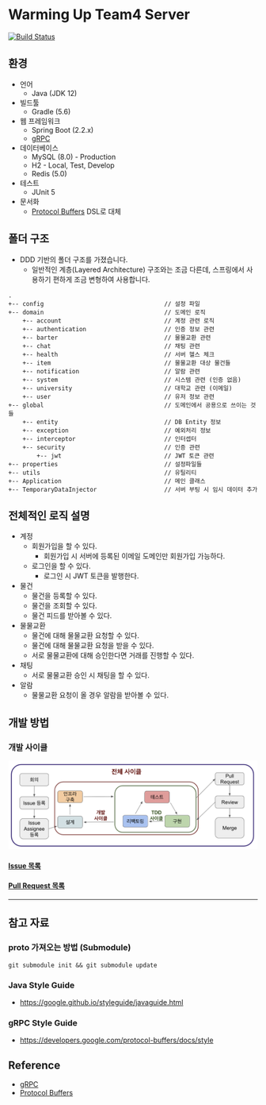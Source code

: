 # Warming Up Team4 Server 

[![Build Status](https://travis-ci.org/depromeet/warming-up-team4-server.svg?branch=develop)](https://travis-ci.org/depromeet/warming-up-team4-server)

## 환경
* 언어
    * Java (JDK 12)
* 빌드툴
    * Gradle (5.6)
* 웹 프레임워크
    * Spring Boot (2.2.x)
    * [gRPC](https://github.com/depromeet/warming-up-team4-server/wiki/gRPC%EB%9E%80%3F)
* 데이터베이스
    * MySQL (8.0) - Production 
    * H2 - Local, Test, Develop
    * Redis (5.0)
* 테스트
    * JUnit 5
* 문서화
    * [Protocol Buffers](https://github.com/depromeet/warming-up-team4-server/wiki/Protocol-Buffers%EB%9E%80%3F) DSL로 대체

## 폴더 구조
* DDD 기반의 폴더 구조를 가졌습니다.
    * 일반적인 계층(Layered Architecture) 구조와는 조금 다른데, 스프링에서 사용하기 편하게 조금 변형하여 사용합니다.
```
.
+-- config                                  // 설정 파일
+-- domain                                  // 도메인 로직
    +-- account                             // 계정 관련 로직
    +-- authentication                      // 인증 정보 관련
    +-- barter                              // 물물교환 관련
    +-- chat                                // 채팅 관련
    +-- health                              // 서버 헬스 체크 
    +-- item                                // 물물교환 대상 물건들
    +-- notification                        // 알람 관련
    +-- system                              // 시스템 관련 (인증 없음)
    +-- university                          // 대학교 관련 (이메일) 
    +-- user                                // 유저 정보 관련
+-- global                                  // 도메인에서 공용으로 쓰이는 것들
    +-- entity                              // DB Entity 정보
    +-- exception                           // 예외처리 정보
    +-- interceptor                         // 인터셉터
    +-- security                            // 인증 관련
        +-- jwt                             // JWT 토큰 관련
+-- properties                              // 설정파일들
+-- utils                                   // 유틸리티
+-- Application                             // 메인 클래스
+-- TemporaryDataInjector                   // 서버 부팅 시 임시 데이터 추가 
```

## 전체적인 로직 설명
* 계정
    * 회원가입을 할 수 있다.
        * 회원가입 시 서버에 등록된 이메일 도메인만 회원가입 가능하다.
    * 로그인을 할 수 있다.
        * 로그인 시 JWT 토큰을 발행한다.
* 물건
    * 물건을 등록할 수 있다.
    * 물건을 조회할 수 있다.
    * 물건 피드를 받아볼 수 있다.
* 물물교환
    * 물건에 대해 물물교환 요청할 수 있다.
    * 물건에 대해 물물교환 요청을 받을 수 있다.
    * 서로 물물교환에 대해 승인한다면 거래를 진행할 수 있다.
* 채팅
    * 서로 물물교환 승인 시 채팅을 할 수 있다.
* 알람
    * 물물교환 요청이 올 경우 알람을 받아볼 수 있다.

## 개발 방법

### 개발 사이클
![develop-cycle](./asset/develop-cycle.png)

#### [Issue 목록](https://github.com/depromeet/warming-up-team4-server/issues?q=is%3Aissue+is%3Aopen+sort%3Aupdated-desc)

#### [Pull Request 목록](https://github.com/depromeet/warming-up-team4-server/pulls?q=is%3Apr+is%3Aopen+sort%3Aupdated-desc)

---

## 참고 자료

### proto 가져오는 방법 (Submodule)
```shell script
git submodule init && git submodule update
```

### Java Style Guide
* https://google.github.io/styleguide/javaguide.html

### gRPC Style Guide
* https://developers.google.com/protocol-buffers/docs/style

## Reference
* [gRPC](https://grpc.io/)
* [Protocol Buffers](https://developers.google.com/protocol-buffers)